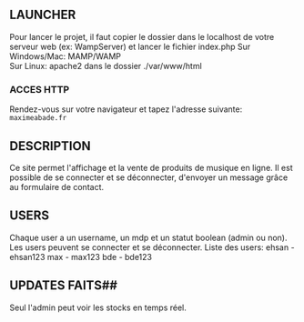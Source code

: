 ## LAUNCHER ##

Pour lancer le projet, il faut copier le dossier dans le localhost de votre serveur web (ex: WampServer) et lancer le fichier index.php
Sur Windows/Mac: MAMP/WAMP <br>
Sur Linux: apache2 dans le dossier ./var/www/html
### ACCES HTTP ###
Rendez-vous sur votre navigateur et tapez l'adresse suivante:
```maximeabade.fr```

## DESCRIPTION ##
Ce site permet l'affichage et la vente de produits de musique en ligne. Il est possible de se connecter et se déconnecter, d'envoyer un message grâce au formulaire de contact. 

## USERS ##
Chaque user a un username, un mdp et un statut boolean (admin ou non).
Les users peuvent se connecter et se déconnecter.
Liste des users:
ehsan - ehsan123 
max - max123
bde - bde123

## UPDATES FAITS##
Seul l'admin peut voir les stocks en temps réel.